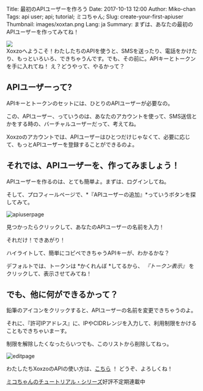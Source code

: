 Title: 最初のAPIユーザーを作ろう
Date: 2017-10-13 12:00
Author: Miko-chan
Tags: api user; api; tutorial; ミコちゃん;
Slug: create-your-first-apiuser
Thumbnail: images/xoxtan.png
Lang: ja
Summary: まずは、あなたの最初のAPIユーザーを作ってみてね！

<div>
  <img src="https://blog.xoxzo.com/images/xoxtan.png" class="float-lg-right lg-width200 md-width300" style="margin: 0;">
</div>
<div class="lg-padding-top50 md-padding0">
Xoxzoへようこそ！わたしたちのAPIを使うと、SMSを送ったり、電話をかけたり、もっといろいろ、できちゃうんです。でも、その前に。APIキーとトークンを手に入れてね！
え？どうやって、やるかって？</div>
<div style="clear:both;"></div>

## APIユーザーって?

APIキーとトークンのセットには、ひとりのAPIユーザーが必要なの。

この、APIユーザー、っていうのは、あなたのアカウントを使って、SMS送信とかをする時の、バーチャルユーザーだって、考えてね。

Xoxzoのアカウントでは、APIユーザーはひとつだけじゃなくて、必要に応じて、もっとAPIユーザーを登録することができるのよ。

## それでは、APIユーザーを、作ってみましょう！

APIユーザーを作るのは、とても簡単よ。まずは、ログインしてね。

そして、プロフィールページで、*『APIユーザーの追加』*っていうボタンを探してみて。

![apiuserpage](/images/apiuser_page-ja.png)

見つかったらクリックして、あなたのAPIユーザーの名前を入力！

それだけ！できあがり！

ハイライトして、簡単にコピペできちゃうAPIキーが、わかるかな？

デフォルトでは、トークンは *かくれんぼ *してるから、 *『トークン表示』* をクリックして、表示させてみてね！

## でも、他に何ができるかって？

鉛筆のアイコンをクリックすると、APIユーザーの名前を変更できちゃうのよ。

それに、『許可IPアドレス』に、IPやCIDRレンジを入力して、利用制限をかけることもできちゃいまーす。

制限を解除したくなったらいつでも、このリストから削除してねっ。

![editpage](/images/edit_page-ja.png)

わたしたちXoxzoのAPIの使い方は、[こちら](https://docs.xoxzo.com/ja/) ！
どうぞ、よろしくね！

[ミコちゃんのチュートリアル・シリーズ](https://blog.xoxzo.com/ja/tag/mikochiyan/)好評不定期連載中
